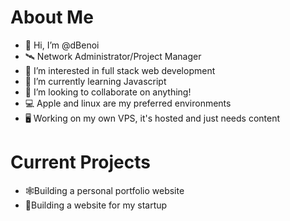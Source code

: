 # About Me
- 👋 Hi, I’m @dBenoi
- 🛰️ Network Administrator/Project Manager
- 👀 I’m interested in full stack web development
- 🌱 I’m currently learning Javascript
- 💞️ I’m looking to collaborate on anything!
- 💻 Apple and linux are my preferred environments
- 🖥️ Working on my own VPS, it's hosted and just needs content

# Current Projects
- 🕸️Building a personal portfolio website
- 💼Building a website for my startup

<!---
dBenoi/dBenoi is a ✨ special ✨ repository because its `README.md` (this file) appears on your GitHub profile.
You can click the Preview link to take a look at your changes.
--->
